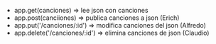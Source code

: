 - app.get(canciones) => lee json con canciones
- app.post(canciiones) => publica canciones a json (Erich)
- app.put('/canciones/:id') => modifica canciones del json (Alfredo)
- app.delete('/canciones/:id') => elimina canciones de json (Claudio)
